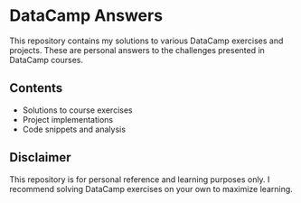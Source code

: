 # DataCamp Answers

This repository contains my solutions to various DataCamp exercises and projects. These are personal answers to the challenges presented in DataCamp courses.

## Contents

- Solutions to course exercises
- Project implementations
- Code snippets and analysis

## Disclaimer

This repository is for personal reference and learning purposes only. I recommend solving DataCamp exercises on your own to maximize learning.
